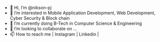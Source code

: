 - 👋 Hi, I’m @nikson-pj
- 👀 I’m interested in Mobile Application Development, Web Development, Cyber Security & Block chain
- 🌱 I’m currently doing B-Tech in Computer Science & Engineering
- 💞️ I’m looking to collaborate on ...
- 📫 How to reach me | Instagram | Linkedin |

<!---
nikson-pj/nikson-pj is a ✨ special ✨ repository because its `README.md` (this file) appears on your GitHub profile.
You can click the Preview link to take a look at your changes.
--->
